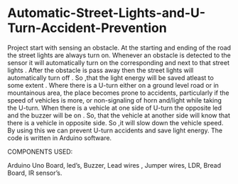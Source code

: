 # Automatic-Street-Lights-and-U-Turn-Accident-Prevention


Project start with sensing an obstacle. At the starting and ending of the road the street lights are always turn on. 
Whenever an  obstacle is detected to the sensor it will automatically turn on the corresponding and next to that street lights . 
After the obstacle is  pass away then the street lights will automatically turn off . 
So ,that the light energy will be saved atleast to some extent .
Where there is a U-turn either on a ground level road or in mountainous area, the place becomes prone to accidents, particularly if the speed of vehicles is more, or non-signaling of horn and/light while taking the U-turn.
When there is a vehicle at one side of U-turn the opposite led and the buzzer will be on .
So, that the vehicle at another side will know that there is a vehicle in opposite side. So ,it will slow down the vehicle speed.
By using this we can prevent U-turn accidents and save light energy.
The code is written in Arduino software.

COMPONENTS USED:

  Arduino Uno Board, led’s, Buzzer, Lead wires , Jumper wires, LDR, Bread Board, IR sensor’s.
